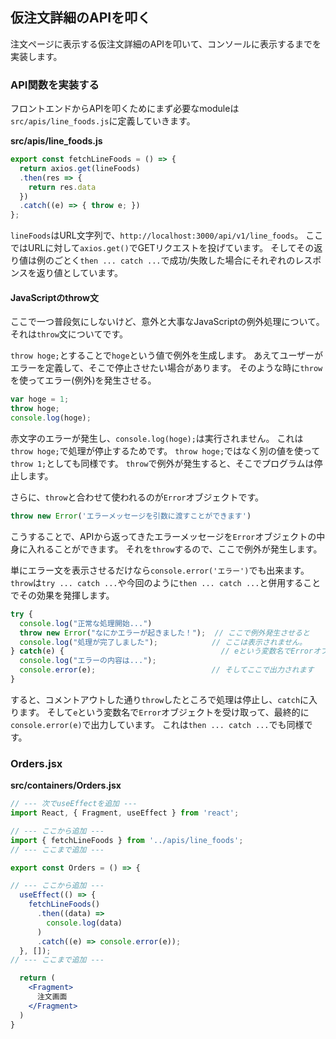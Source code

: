 ## 仮注文詳細のAPIを叩く
注文ページに表示する仮注文詳細のAPIを叩いて、コンソールに表示するまでを実装します。

### API関数を実装する
フロントエンドからAPIを叩くためにまず必要なmoduleは`src/apis/line_foods.js`に定義していきます。

**src/apis/line_foods.js**
```js:src/apis/line_foods.js
export const fetchLineFoods = () => {
  return axios.get(lineFoods)
  .then(res => {
    return res.data
  })
  .catch((e) => { throw e; })
};
```

`lineFoods`はURL文字列で、`http://localhost:3000/api/v1/line_foods`。
ここではURLに対して`axios.get()`でGETリクエストを投げています。
そしてその返り値は例のごとく`then ... catch ...`で成功/失敗した場合にそれぞれのレスポンスを返り値としています。

#### JavaScriptのthrow文
ここで一つ普段気にしないけど、意外と大事なJavaScriptの例外処理について。
それは`throw`文についてです。

`throw hoge;`とすることで`hoge`という値で例外を生成します。
あえてユーザーがエラーを定義して、そこで停止させたい場合があります。
そのような時に`throw`を使ってエラー(例外)を発生させる。

```js
var hoge = 1;
throw hoge;
console.log(hoge);
```

赤文字のエラーが発生し、`console.log(hoge);`は実行されません。
これは`throw hoge;`で処理が停止するためです。
`throw hoge;`ではなく別の値を使って`throw 1;`としても同様です。
`throw`で例外が発生すると、そこでプログラムは停止します。

さらに、`throw`と合わせて使われるのが`Error`オブジェクトです。
```js
throw new Error('エラーメッセージを引数に渡すことができます')
```

こうすることで、APIから返ってきたエラーメッセージを`Error`オブジェクトの中身に入れることができます。
それを`throw`するので、ここで例外が発生します。

単にエラー文を表示させるだけなら`console.error('エラー')`でも出来ます。
`throw`は`try ... catch ...`や今回のように`then ... catch ...`と併用することでその効果を発揮します。

```js
try {
  console.log("正常な処理開始...")
  throw new Error("なにかエラーが起きました！");  // ここで例外発生させると
  console.log("処理が完了しました");            // ここは表示されません。
} catch(e) {                                   // eという変数名でErrorオブジェクトを捕まえて
  console.log("エラーの内容は...");
  console.error(e);　　　　　　　　　　　　　　　 // そしてここで出力されます
}
```

すると、コメントアウトした通り`throw`したところで処理は停止し、`catch`に入ります。
そして`e`という変数名で`Error`オブジェクトを受け取って、最終的に`console.error(e)`で出力しています。
これは`then ... catch ...`でも同様です。

### Orders.jsx
**src/containers/Orders.jsx**
```js:src/containers/Orders.jsx
// --- 次でuseEffectを追加 ---
import React, { Fragment, useEffect } from 'react';

// --- ここから追加 ---
import { fetchLineFoods } from '../apis/line_foods';
// --- ここまで追加 ---

export const Orders = () => {

// --- ここから追加 ---
  useEffect(() => {
    fetchLineFoods()
      .then((data) =>
        console.log(data)
      )
      .catch((e) => console.error(e));
  }, []);
// --- ここまで追加 ---

  return (
    <Fragment>
      注文画面
    </Fragment>
  )
}
```